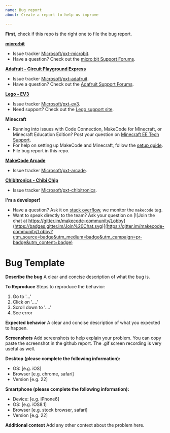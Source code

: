 ```yaml
---
name: Bug report
about: Create a report to help us improve

---
```


**First**, check if this repo is the right one to file the bug report.

**[micro:bit](https://makecode.microbit.org)**
- Issue tracker [Microsoft/pxt-microbit](https://github.com/Microsoft/pxt-microbit/issues/new?labels=bug&template=bug_report.md).
- Have a question? Check out the [micro:bit Support Forums](https://support.microbit.org/).

**[Adafruit - Circuit Playground Express](https://makecode.adafruit.com)**
- Issue tracker [Microsoft/pxt-adafruit](https://github.com/Microsoft/pxt-adafruit/issues/new?labels=bug&template=bug_report.md).
- Have a question? Check out the [Adafruit Support Forums](https://www.adafruit.com/support).

**[Lego - EV3](https://makecode.mindstorms.com)**
- Issue tracker [Microsoft/pxt-ev3](https://github.com/Microsoft/pxt-ev3/issues/new?labels=bug&template=bug_report.md).
- Need support? Check out the [Lego support site](https://www.lego.com/en-us/service).

**Minecraft**
- Running into issues with Code Connection, MakeCode for Minecraft, or Minecraft Education Edition? Post your question on [Minecraft EE Tech Support](https://education.minecraft.net/technical-support).
- For help on setting up MakeCode and Minecraft, follow the [setup guide](https://minecraft.makecode.com/setup).
- File bug report in this repo.

**[MakeCode Arcade](https://arcade.makecode.com)**
- Issue tracker [Microsoft/pxt-arcade](https://github.com/Microsoft/pxt-arcade/issues/new?labels=bug&template=bug_report.md).

**[Chibitronics - Chibi Chip](https://makecode.chibitronics.com)**
- Issue tracker [Microsoft/pxt-chibitronics](https://github.com/Microsoft/pxt-chibitronics/issues/new?labels=bug&template=bug_report.md).

**I'm a developer!**
- Have a question? Ask it on [stack overflow](https://stackoverflow.com/), we monitor the ``makecode`` tag.
- Want to speak directly to the team? Ask your question on [![Join the chat at https://gitter.im/makecode-community/Lobby](https://badges.gitter.im/Join%20Chat.svg)](https://gitter.im/makecode-community/Lobby?utm_source=badge&utm_medium=badge&utm_campaign=pr-badge&utm_content=badge)

# Bug Template

**Describe the bug**
A clear and concise description of what the bug is.

**To Reproduce**
Steps to reproduce the behavior:
1. Go to '...'
2. Click on '....'
3. Scroll down to '....'
4. See error

**Expected behavior**
A clear and concise description of what you expected to happen.

**Screenshots**
Add screenshots to help explain your problem. You can copy paste the screenshot in the github report. The .gif screen recording is very useful as well.

**Desktop (please complete the following information):**
 - OS: [e.g. iOS]
 - Browser [e.g. chrome, safari]
 - Version [e.g. 22]

**Smartphone (please complete the following information):**
 - Device: [e.g. iPhone6]
 - OS: [e.g. iOS8.1]
 - Browser [e.g. stock browser, safari]
 - Version [e.g. 22]

**Additional context**
Add any other context about the problem here.
